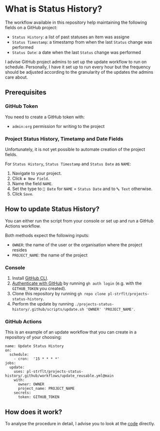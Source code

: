 # What is Status History?

The workflow available in this repository help maintaining the following fields on a GitHub project:
- `Status History`: a list of past statuses an item was assigne
- `Status Timestamp`: a timestamp from when the last `Status` change was performed
- `Status Date`: a date when the last `Status` change was performed

I advise GitHub project admins to set up the update workflow to run on schedule. Personally, I have it set up to run every hour but the frequency should be adjusted according to the granularity of the updates the admins care about.

## Prerequisites

### GitHub Token

You need to create a GitHub token with:
- `admin:org` permission for writing to the project

### Project Status History, Timetamp and Date Fields

Unfortunately, it is not yet possible to automate creation of the project fields.

For `Status History`, `Status Timestamp` and `Status Date` as `NAME`:
1. Navigate to your project.
1. Click `➕ New Field`.
1. Name the field `NAME`.
1. Set the type to `📅 Date` for `NAME` = `Status Date` and to `🔤 Text` otherwise.
1. Click `Save`.

## How to update Status History?

You can either run the script from your console or set up and run a GitHub Actions workflow.

Both methods expect the following inputs:
- `OWNER`: the name of the user or the organisation where the project resides
- `PROJECT_NAME`: the name of the project

### Console

1. Install [GitHub CLI](https://cli.github.com/).
1. [Authenticate with GitHub](https://cli.github.com/manual/gh_auth_login) by running `gh auth login` (e.g. with the `GITHUB_TOKEN` you created).
1. Clone this repository  by running `gh repo clone pl-strflt/projects-status-history`.
1. Perform the update by running `./projects-status-history/.github/scripts/update.sh 'OWNER' 'PROJECT_NAME'`.

### GitHub Actions

This is an example of an update workflow that you can create in a repository of your choosing:
```
name: Update Status History
on:
  schedule:
    - cron:  '15 * * * *'
jobs:
  update:
    uses: pl-strflt/projects-status-history/.github/workflows/update_reusable.yml@main
    with:
      owner: OWNER
      project_name: PROJECT_NAME
    secrets:
      token: GITHUB_TOKEN
```

## How does it work?

To analyse the procedure in detail, I advise you to look at the [code](.github/scripts/update.sh) directly.
